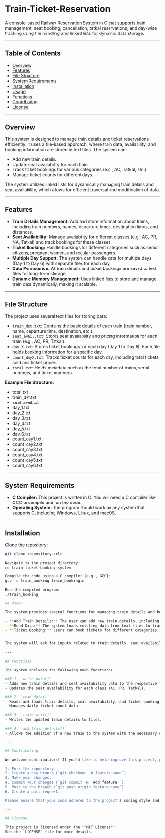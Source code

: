 # Train-Ticket-Reservation
A console-based Railway Reservation System in C that supports train management, seat booking, cancellation, tatkal reservations, and day-wise tracking using file handling and linked lists for dynamic data storage.

---

## Table of Contents
- [Overview](#overview)
- [Features](#features)
- [File Structure](#file-structure)
- [System Requirements](#system-requirements)
- [Installation](#installation)
- [Usage](#usage)
- [Functions](#functions)
- [Contributing](#contributing)
- [License](#license)

---

## Overview

This system is designed to manage train details and ticket reservations efficiently. It uses a file-based approach, where train data, availability, and booking information are stored in text files. The system can:

- Add new train details.
- Update seat availability for each train.
- Track ticket bookings for various categories (e.g., AC, Tatkal, etc.).
- Manage ticket counts for different days.

The system utilizes linked lists for dynamically managing train details and seat availability, which allows for efficient traversal and modification of data.

---

## Features

- **Train Details Management:** Add and store information about trains, including train numbers, names, departure times, destination times, and distances.
- **Seat Availability:** Manage availability for different classes (e.g., AC, PR, NA, Tatkal) and track bookings for these classes.
- **Ticket Booking:** Handle bookings for different categories such as senior citizens, pregnant women, and regular passengers.
- **Multiple Day Support:** The system can handle data for multiple days (Day 1 to Day 6) with separate files for each day.
- **Data Persistence:** All train details and ticket bookings are saved to text files for long-term storage.
- **Dynamic Memory Management:** Uses linked lists to store and manage train data dynamically, making it scalable.

---

## File Structure

The project uses several text files for storing data:

- `train_det.txt`: Contains the basic details of each train (train number, name, departure time, destination, etc.).
- `seat_avail.txt`: Stores seat availability and pricing information for each train (e.g., AC, PR, Tatkal).
- `day_X.txt`: Stores ticket bookings for each day (Day 1 to Day 6). Each file holds booking information for a specific day.
- `count_dayX.txt`: Tracks ticket counts for each day, including total tickets sold and ticket prices.
- `total.txt`: Holds metadata such as the total number of trains, serial numbers, and ticket numbers.

**Example File Structure:**
- total.txt
- train_det.txt
- seat_avail.txt
- day_1.txt
- day_2.txt
- day_3.txt
- day_4.txt
- day_5.txt
- day_6.txt
- count_day1.txt
- count_day2.txt
- count_day3.txt
- count_day4.txt
- count_day5.txt
- count_day6.txt


---

## System Requirements

- **C Compiler:** This project is written in C. You will need a C compiler like GCC to compile and run the code.
- **Operating System:** The program should work on any system that supports C, including Windows, Linux, and macOS.

---

## Installation

Clone the repository:

```bash
git clone <repository-url>

Navigate to the project directory:
cd train-ticket-booking-system

Compile the code using a C compiler (e.g., GCC):
gcc -o train_booking train_booking.c

Run the compiled program:
./train_booking

## Usage

The system provides several functions for managing train details and booking tickets.

- **Add Train Details:** The user can add new train details, including information like train number, name, departure time, and seat availability.
- **Read Data:** The system loads existing data from text files to track seat availability and ticket bookings.
- **Ticket Booking:** Users can book tickets for different categories, and the system will update the available seats accordingly.


The system will ask for inputs related to train details, seat availability, and ticket booking. After each action, the data is saved to the respective text files.

---

## Functions

The system includes the following main functions:

### 1. `write_data()`
- Adds new train details and seat availability data to the respective files.
- Updates the seat availability for each class (AC, PR, Tatkal).

### 2. `read_data()`
- Reads and loads train details, seat availability, and ticket booking information from various files.
- Manages daily ticket count data.

### 3. `train_writ()`
- Writes the updated train details to files.

### 4. `add_train_details()`
- Allows the addition of a new train to the system with the necessary details (train number, name, departure time, etc.).

---

## Contributing

We welcome contributions! If you'd like to help improve this project, please follow these steps:

1. Fork the repository.
2. Create a new branch (`git checkout -b feature-name`).
3. Make your changes.
4. Commit your changes (`git commit -m 'Add feature'`).
5. Push to the branch (`git push origin feature-name`).
6. Create a pull request.

Please ensure that your code adheres to the project's coding style and includes tests for any new functionality.

---

## License

This project is licensed under the **MIT License**.  
See the `LICENSE` file for more details.
